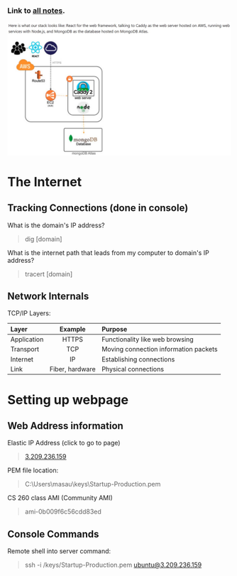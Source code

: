 ### Link to [all notes](/notes.md).

![Startup Tech Stack](/all_notes/screenshots_for_notes/Startup%20Tech%20Stack.jpg)

# The Internet
## Tracking Connections (done in console)
What is the domain's IP address?
> dig [domain]

What is the internet path that leads from my computer to domain's IP address?
> tracert [domain]

## Network Internals
TCP/IP Layers:

| Layer | Example | Purpose |
| :---- | :-----: | :------ |
| Application | HTTPS | Functionality like web browsing |
| Transport | TCP | Moving connection information packets |
| Internet | IP | Establishing connections |
| Link | Fiber, hardware | Physical connections |


# Setting up webpage
## Web Address information
Elastic IP Address (click to go to page)
> [3.209.236.159](http://3.209.236.159)

PEM file location:
> C:\Users\masau\keys\Startup-Production.pem

CS 260 class AMI (Community AMI)
> ami-0b009f6c56cdd83ed

## Console Commands
Remote shell into server command:
> ssh -i /keys/Startup-Production.pem ubuntu@3.209.236.159

